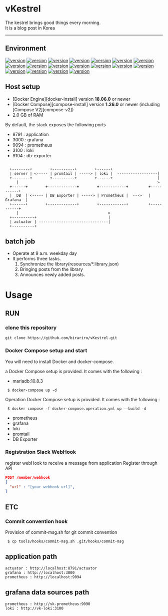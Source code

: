# vKestrel



The kestrel brings good things every morning. <br/>
It is a blog post in Korea <br/>

---
## Environment

[![version](https://img.shields.io/badge/springboot-2.7.9-00bfb3?style=flat&logo=spring-boot)]()
[![version](https://img.shields.io/badge/AOP--00bfb3?style=flat&logo=spring-boot)]()
[![version](https://img.shields.io/badge/JPA--00bfb3?style=flat&logo=spring)]()
[![version](https://img.shields.io/badge/p6spy-1.5.7-00bfb3?style=flat&logo=)]()
[![version](https://img.shields.io/badge/validation-2.5.2-00bfb3?style=flat&logo=)]()
[![version](https://img.shields.io/badge/spring_batch--00bfb3?style=flat&logo=spring)]()
[![version](https://img.shields.io/badge/gitHubactions--00bfb3?style=flat&logo=git)]()
[![version](https://img.shields.io/badge/springboot_actuator--00bfb3?style=flat&logo=spring-boot)]()
[![version](https://img.shields.io/badge/prometheus--00bfb3?style=flat&logo=prometheus)]()
[![version](https://img.shields.io/badge/prometheus_mysqld_exporter--00bfb3?style=flat&logo=prometheus)]()
[![version](https://img.shields.io/badge/grafana--00bfb3?style=flat&logo=grafana)]()
[![version](https://img.shields.io/badge/flyway-6.4.2-00bfb3?style=flat&logo=flyway)]()
[![version](https://img.shields.io/badge/slack_bot-1.27.3-00bfb3?style=flat&logo=slack)]()
[![version](https://img.shields.io/badge/rome-1.10.0-00bfb3?style=flat&logo=)]()
[![version](https://img.shields.io/badge/jsoup-1.14.2-00bfb3?style=flat&logo=)]()
[![version](https://img.shields.io/badge/springdoc-1.6.9-00bfb3?style=flat&logo=swagger)]()
[![version](https://img.shields.io/badge/loki-2.9.1-00bfb3?style=flat&logo=loki)]()
[![version](https://img.shields.io/badge/promtail-2.9.1-00bfb3?style=flat&logo=promtail)]()

## Host setup


- [Docker Engine][docker-install] version **18.06.0** or newer
- [Docker Compose][compose-install] version **1.26.0** or newer (including [Compose V2][compose-v2])
- 2.0 GB of RAM


By default, the stack exposes the following ports

- 8791 : application
- 3000 : grafana
- 9094 : prometheus
- 3100 : loki
- 9104 : db-exporter


```

  +--------+        +----------+        +------+           
  | server | <----- | promtail | -----> | loki |  ------------------|   
  +--------+        +----------+        +------+                    |
     |                                                              >
  +------+        +-------------+        +------------+         +-----------+  
  |  DB  | <----- | DB Exporter | -----> | Prometheus |  --->   |  Grafana  |
  +------+        +-------------+        +------------+         +-----------+
     |                                        >
  +----------+                                |
  | actuator | -------------------------------|
  +----------+      
```

## batch job
- Operate at 9 a.m. weekday day
- It performs three tasks.
  1) Synchronize the library(resources/*.library.json)
  2) Bringing posts from the library
  3) Announces newly added posts.



# Usage
## RUN
### clone this repository
```shell
git clone https://github.com/birariro/vKestrel.git
```

### Docker Compose setup and start
You will need to install Docker and docker-compose.

a Docker Compose setup is provided. It comes with the following :

- mariadb:10.8.3
``` shell
 $ docker-compose up -d
```
Operation Docker Compose setup is provided. It comes with the following :
``` shell
 $ docker compose -f docker-compose.operation.yml up --build -d
```
- prometheus
- grafana
- loki
- promtail
- DB Exporter





### Registration Slack WebHook
register webHook to receive a message from application
Register through API
``` json
POST /member/webhook
{
  "url" : "[your webhook url]",
}
```


## ETC
### Commit convention hook 
Provision of commit-msg.sh for git commit convention

``` shell 
 $ cp tools/hooks/commit-msg.sh .git/hooks/commit-msg 
```

## application path
``` 
actuator : http://localhost:8791/actuator  
grafana : http://localhost:3000 
prometheus : http://localhost:9094
```

## grafana data sources path
```
prometheus : http://vk-prometheus:9090
loki : http://vk-loki:3100
```